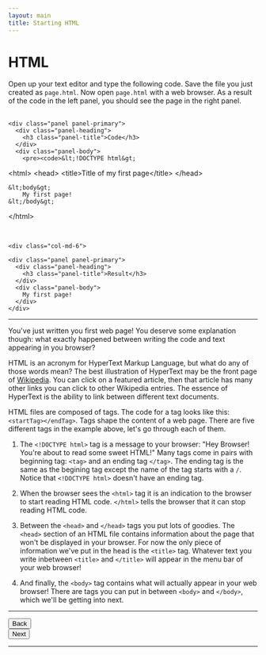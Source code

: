 ```yaml
---
layout: main
title: Starting HTML
---
```


# HTML

Open up your text editor and type the following code. Save the file you just created as `page.html`. Now open `page.html` with a web browser. As a result of the code in the left panel, you should see the page in the right panel.
<br></br>

<div class="row">
  <div class="col-md-6">

    <div class="panel panel-primary">
      <div class="panel-heading">
        <h3 class="panel-title">Code</h3>
      </div>
      <div class="panel-body">
        <pre><code>&lt;!DOCTYPE html&gt;
&lt;html&gt;
	&lt;head&gt;
		&lt;title&gt;Title of my first page&lt;/title&gt;
	&lt;/head&gt;

	&lt;body&gt;
		My first page!
	&lt;/body&gt;
&lt;/html&gt;
</code></pre>
			</div>
		</div>  
	</div>

	<div class="col-md-6">

    <div class="panel panel-primary">
      <div class="panel-heading">
        <h3 class="panel-title">Result</h3>
      </div>
      <div class="panel-body">
      	My first page!
      </div>
    </div>

  </div>

</div>

---

You've just written you first web page! You deserve some explanation though: what exactly happened between writing the code and text appearing in you browser?

HTML is an acronym for HyperText Markup Language, but what do any of those words mean? The best illustration of HyperText may be the front page of [Wikipedia](https://en.wikipedia.org/wiki/Main_Page). You can click on a featured article, then that article has many other links you can click to other Wikipedia entries. The essence of HyperText is the ability to link between different text documents.

HTML files are composed of tags. The code for a tag looks like this: `<startTag></endTag>`. Tags shape the content of a web page. There are five different tags in the example above, let's go through each of them.

1. The `<!DOCTYPE html>` tag is a message to your browser: "Hey Browser! You're about to read some sweet HTML!" Many tags come in pairs with beginning tag: `<tag>` and an ending tag `</tag>`. The ending tag is the same as the begining tag except the name of the tag starts with a `/`. Notice that `<!DOCTYPE html>` doesn't have an ending tag.

2. When the browser sees the `<html>` tag it is an indication to the browser to start reading HTML code. `</html>` tells the browser that it can stop reading HTML code.

3. Between the `<head>` and `</head>` tags you put lots of goodies. The `<head>` section of an HTML file contains information about the page that won't be displayed in your browser. For now the only piece of information we've put in the head is the `<title>` tag. Whatever text you write inbetween `<title>` and `</title>` will appear in the menu bar of your web browser!

4. And finally, the `<body>` tag contains what will actually appear in your web browser! There are tags you can put in between `<body>` and `</body>`, which we'll be getting into next.

---

<div class="row">
	<div class="col-md-1">
		<a href="../start"><button type="button" class="btn btn-primary btn-lg">Back</button></a>
	</div>
	<div class="col-md-1">
		<a href="../paragraphs"><button type="button" class="btn btn-primary btn-lg">Next</button></a>
	</div>
</div>

---